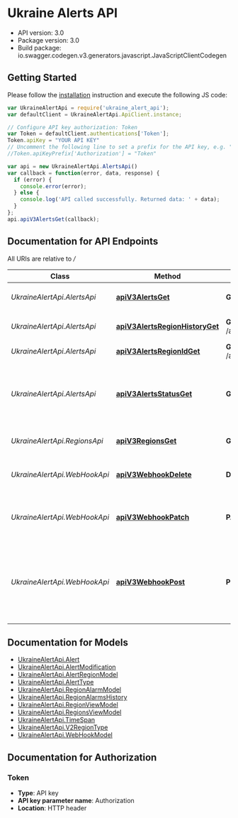 # Ukraine Alerts API

- API version: 3.0
- Package version: 3.0
- Build package: io.swagger.codegen.v3.generators.javascript.JavaScriptClientCodegen

## Getting Started

Please follow the [installation](#installation) instruction and execute the following JS code:

```javascript
var UkraineAlertApi = require('ukraine_alert_api');
var defaultClient = UkraineAlertApi.ApiClient.instance;

// Configure API key authorization: Token
var Token = defaultClient.authentications['Token'];
Token.apiKey = "YOUR API KEY"
// Uncomment the following line to set a prefix for the API key, e.g. "Token" (defaults to null)
//Token.apiKeyPrefix['Authorization'] = "Token"

var api = new UkraineAlertApi.AlertsApi()
var callback = function(error, data, response) {
  if (error) {
    console.error(error);
  } else {
    console.log('API called successfully. Returned data: ' + data);
  }
};
api.apiV3AlertsGet(callback);
```

## Documentation for API Endpoints

All URIs are relative to */*

Class | Method | HTTP request | Description
------------ | ------------- | ------------- | -------------
*UkraineAlertApi.AlertsApi* | [**apiV3AlertsGet**](docs/AlertsApi.md#apiV3AlertsGet) | **GET** /api/v3/alerts | Області, регіони та громади з тривогами
*UkraineAlertApi.AlertsApi* | [**apiV3AlertsRegionHistoryGet**](docs/AlertsApi.md#apiV3AlertsRegionHistoryGet) | **GET** /api/v3/alerts/regionHistory | Отримати останніх 25 тривог регіону
*UkraineAlertApi.AlertsApi* | [**apiV3AlertsRegionIdGet**](docs/AlertsApi.md#apiV3AlertsRegionIdGet) | **GET** /api/v3/alerts/{regionId} | Статус області/регіону/громади
*UkraineAlertApi.AlertsApi* | [**apiV3AlertsStatusGet**](docs/AlertsApi.md#apiV3AlertsStatusGet) | **GET** /api/v3/alerts/status | Перевірка номеру останньої дії. Використовувати для перевірки необхідності оновлювати дані
*UkraineAlertApi.RegionsApi* | [**apiV3RegionsGet**](docs/RegionsApi.md#apiV3RegionsGet) | **GET** /api/v3/regions | Повертає список усіх областей, регіонів та міст
*UkraineAlertApi.WebHookApi* | [**apiV3WebhookDelete**](docs/WebHookApi.md#apiV3WebhookDelete) | **DELETE** /api/v3/webhook | Відписка на WebHook про нові сирени та їх відбій
*UkraineAlertApi.WebHookApi* | [**apiV3WebhookPatch**](docs/WebHookApi.md#apiV3WebhookPatch) | **PATCH** /api/v3/webhook | Оновлення WebHook посилання про нові сирени та їх відбій
*UkraineAlertApi.WebHookApi* | [**apiV3WebhookPost**](docs/WebHookApi.md#apiV3WebhookPost) | **POST** /api/v3/webhook | Підписка на WebHook про нові сирени та їх відбій. У вебхукі відпрявляється подія тривоги/відбою (приклад в відповіді \&quot;200\&quot;)

## Documentation for Models

 - [UkraineAlertApi.Alert](docs/Alert.md)
 - [UkraineAlertApi.AlertModification](docs/AlertModification.md)
 - [UkraineAlertApi.AlertRegionModel](docs/AlertRegionModel.md)
 - [UkraineAlertApi.AlertType](docs/AlertType.md)
 - [UkraineAlertApi.RegionAlarmModel](docs/RegionAlarmModel.md)
 - [UkraineAlertApi.RegionAlarmsHistory](docs/RegionAlarmsHistory.md)
 - [UkraineAlertApi.RegionViewModel](docs/RegionViewModel.md)
 - [UkraineAlertApi.RegionsViewModel](docs/RegionsViewModel.md)
 - [UkraineAlertApi.TimeSpan](docs/TimeSpan.md)
 - [UkraineAlertApi.V2RegionType](docs/V2RegionType.md)
 - [UkraineAlertApi.WebHookModel](docs/WebHookModel.md)

## Documentation for Authorization


### Token

- **Type**: API key
- **API key parameter name**: Authorization
- **Location**: HTTP header

